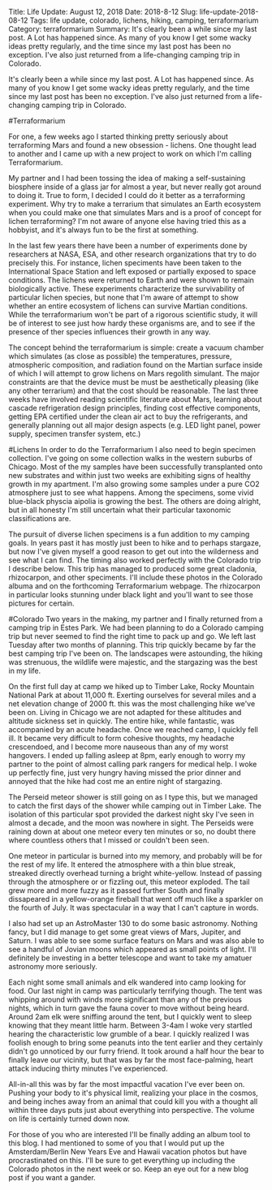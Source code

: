 Title: Life Update: August 12, 2018
Date: 2018-8-12
Slug: life-update-2018-08-12
Tags: life update, colorado, lichens, hiking, camping, terraformarium
Category: terraformarium
Summary: It's clearly been a while since my last post. A Lot has happened since. As many of you know I get some wacky ideas pretty regularly, and the time since my last post has been no exception. I've also just returned from a life-changing camping trip in Colorado. 

It's clearly been a while since my last post. A Lot has happened since. As many of you know I get some wacky ideas pretty regularly, and the time since my last post has been no exception. I've also just returned from a life-changing camping trip in Colorado. 

#Terraformarium

For one, a few weeks ago I started thinking pretty seriously about terraforming Mars and found a new obsession - lichens. One thought lead to another and I came up with a new project to work on which I'm calling Terraformarium.

My partner and I had been tossing the idea of making a self-sustaining biosphere inside of a glass jar for almost a year, but never really got around to doing it. True to form, I decided I could do it better as a terraforming experiment. Why try to make a terrarium that simulates an Earth ecosystem when you could make one that simulates Mars and is a proof of concept for lichen terraforming? I'm not aware of anyone else having tried this as a hobbyist, and it's always fun to be the first at something. 

In the last few years there have been a number of experiments done by researchers at NASA, ESA, and other research organizations that try to do precisely this. For instance, lichen speciments have been taken to the International Space Station and left exposed or partially exposed to space conditions. The lichens were returned to Earth and were shown to remain biologically active. These experiments characterize the survivability of particular lichen species, but none that I'm aware of attempt to show whether an entire ecosystem of lichens can survive Martian conditions. While the terraformarium won't be part of a rigorous scientific study, it will be of interest to see just how hardy these organisms are, and to see if the presence of ther species influences their growth in any way.
 
The concept behind the terraformarium is simple: create a vacuum chamber which simulates (as close as possible) the temperatures, pressure, atmospheric composition, and radiation found on the Martian surface inside of which I will attempt to grow lichens on Mars regolith simulant. The major constraints are that the device must be must be aesthetically pleasing (like any other terrarium) and that the cost should be reasonable. The last three weeks have involved reading scientific literature about Mars, learning about cascade refrigeration design principles, finding cost effective components, getting EPA certified under the clean air act to buy the refrigerants, and generally planning out all major design aspects (e.g. LED light panel, power supply, specimen transfer system, etc.)

#Lichens
In order to do the Terraformarium I also need to begin specimen collection. I've going on some collection walks in the western suburbs of Chicago. Most of the my samples have been successfully transplanted onto new substrates and within just two weeks are exhibiting signs of healthy growth in my apartment. I'm also growing some samples under a pure CO2 atmosphere just to see what happens. Among the specimens, some vivid blue-black physcia aipolia is growing the best. The others are doing alright, but in all honesty I'm still uncertain what their particular taxonomic classifications are. 

The pursuit of diverse lichen specimens is a fun addition to my camping goals. In years past it has mostly just been to hike and to perhaps stargaze, but now I've given myself a good reason to get out into the wilderness and see what I can find. The timing also worked perfectly with the Colorado trip I describe below. This trip has managed to produced some great cladonia, rhizocarpon, and other speciments. I'll include these photos in the Colorado albuma and on the forthcoming Terraformarium webpage. The rhizocarpon in particular looks stunning under black light and you'll want to see those pictures for certain. 

#Colorado
Two years in the making, my partner and I finally returned from a camping trip in Estes Park. We had been planning to do a Colorado camping trip but never seemed to find the right time to pack up and go. We left last Tuesday after two months of planning. This trip quickly became by far the best camping trip I've been on. The landscapes were astounding, the hiking was strenuous, the wildlife were majestic, and the stargazing was the best in my life.

On the first full day at camp we hiked up to Timber Lake, Rocky Mountain National Park at about 11,000 ft. Exerting ourselves for several miles and a net elevation change of 2000 ft. this was the most challenging hike we've been on. Living in Chicago we are not adapted for these altitudes and altitude sickness set in quickly. The entire hike, while fantastic, was accompanied by an acute headache. Once we reached camp, I quickly fell ill. It became very difficult to form cohesive thoughts, my headache crescendoed, and I become more nauseous than any of my worst hangovers. I ended up falling asleep at 8pm, early enough to worry my partner to the point of almost calling park rangers for medical help. I woke up perfectly fine, just very hungry having missed the prior dinner and annoyed that the hike had cost me an entire night of stargazing.

The Perseid meteor shower is still going on as I type this, but we managed to catch the first days of the shower while camping out in Timber Lake. The isolation of this particular spot provided the darkest night sky I've seen in almost a decade, and the moon was nowhere in sight. The Perseids were raining down at about one meteor every ten minutes or so, no doubt there where countless others that I missed or couldn't been seen. 

One meteor in particular is burned into my memory, and probably will be for the rest of my life. It entered the atmosphere with a thin blue streak, streaked directly overhead turning a bright white-yellow. Instead of passing through the atmosphere or or fizzling out, this meteor exploded. The tail grew more and more fuzzy as it passed further South and finally dissapeared in a yellow-orange fireball that went off much like a sparkler on the fourth of July. It was spectacular in a way that I can't capture in words.

I also had set up an AstroMaster 130 to do some basic astronomy. Nothing fancy, but I did manage to get some great views of Mars, Jupiter, and Saturn. I was able to see some surface featurs on Mars and was also able to see a handful of Jovian moons which appeared as small points of light. I'll definitely be investing in a better telescope and want to take my amatuer astronomy more seriously.

Each night some small animals and elk wandered into camp looking for food. Our last night in camp was particularly terrifying though. The tent was whipping around with winds more significant than any of the previous nights, which in turn gave the fauna cover to move without being heard. Around 2am elk were sniffing around the tent, but I quickly went to sleep knowing that they meant little harm. Between 3-4am I woke very startled hearing the characteristic low grumble of a bear. I quickly realized I was foolish enough to bring some peanuts into the tent earlier and they certainly didn't go unnoticed by our furry friend. It took around a half hour the bear to finally leave our vicinity, but that was by far the most face-palming, heart attack inducing thirty minutes I've experienced.

All-in-all this was by far the most impactful vacation I've ever been on. Pushing your body to it's physical limit, realizing your place in the cosmos, and being inches away from an animal that could kill you with a thought all within three days puts just about everything into perspective. The volume on life is certainly turned down now.

For those of you who are interested I'll be finally adding an album tool to this blog. I had mentioned to some of you that I would put up the Amsterdam/Berlin New Years Eve and Hawaii vacation photos but have procrastinated on this. I'll be sure to get everything up including the Colorado photos in the next week or so. Keep an eye out for a new blog post if you want a gander. 



   

#